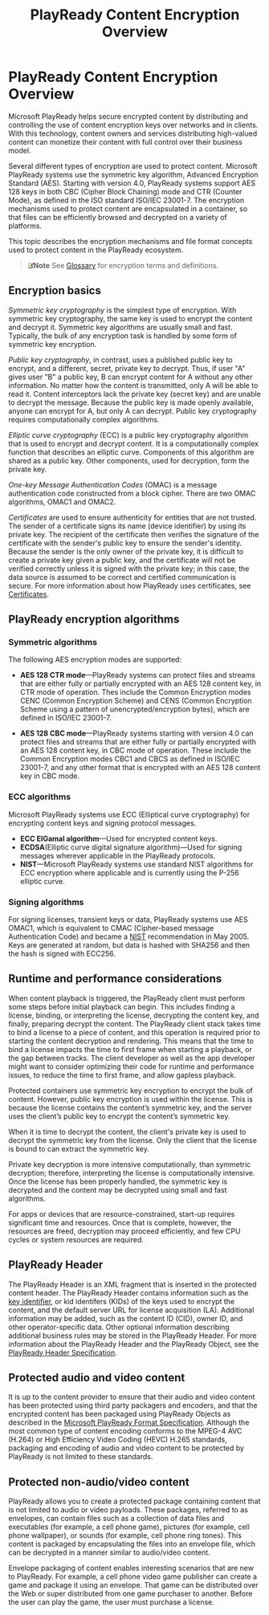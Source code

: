 ﻿---
author:
title: "PlayReady Content Encryption Overview"
description: ""
ms.assetid: "002abfe2-5478-33da-9fd9-6a1b28f24cdd"
keywords:  PlayReady content encryption overview,  PlayReady protects content
ms.author:
ms.topic: conceptual
ms.prod: playready
ms.technology: drm
---


# PlayReady Content Encryption Overview


Microsoft PlayReady helps secure encrypted content by distributing and controlling the use of content encryption keys over networks and in clients. With this technology, content owners and services distributing high-valued content can monetize their content with full control over their business model.

Several different types of encryption are used to protect content. Microsoft PlayReady systems use the symmetric key algorithm, Advanced Encryption Standard (AES). Starting with version 4.0, PlayReady systems support AES 128 keys in both CBC (Cipher Block Chaining) mode and CTR (Counter Mode), as defined in the ISO standard ISO/IEC 23001-7. The encryption mechanisms used to protect content are encapsulated in a container, so that files can be efficiently browsed and decrypted on a variety of platforms.

This topic describes the encryption mechanisms and file format concepts used to protect content in the PlayReady ecosystem.

> ![](../images/note.gif)**Note** See [Glossary](glossary.md) for encryption terms and definitions.

## Encryption basics


*Symmetric key cryptography* is the simplest type of encryption. With symmetric key cryptography, the same key is used to encrypt the content and decrypt it. Symmetric key algorithms are usually small and fast. Typically, the bulk of any encryption task is handled by some form of symmetric key encryption.


*Public key cryptography*, in contrast, uses a published public key to encrypt, and a different, secret, private key to decrypt. Thus, if user "A" gives user "B" a public key, B can encrypt content for A without any other information. No matter how the content is transmitted, only A will be able to read it. Content interceptors lack the private key (secret key) and are unable to decrypt the message. Because the public key is made openly available, anyone can encrypt for A, but only A can decrypt. Public key cryptography requires computationally complex algorithms.


*Elliptic curve cryptography* (ECC) is a public key cryptography algorithm that is used to encrypt and decrypt content. It is a computationally complex function that describes an elliptic curve. Components of this algorithm are shared as a public key. Other components, used for decryption, form the private key.


*One-key Message Authentication Codes* (OMAC) is a message authentication code constructed from a block cipher. There are two OMAC algorithms, OMAC1 and OMAC2.


*Certificates* are used to ensure authenticity for entities that are not trusted. The sender of a certificate signs its name (device identifier) by using its private key. The recipient of the certificate then verifies the signature of the certificate with the sender's public key to ensure the sender's identity. Because the sender is the only owner of the private key, it is difficult to create a private key given a public key, and the certificate will not be verified correctly unless it is signed with the private key; in this case, the data source is assumed to be correct and certified communication is secure. For more information about how PlayReady uses certificates, see [Certificates](certificates.md).



## PlayReady encryption algorithms



### Symmetric algorithms

The following AES encryption modes are supported:


  * **AES 128 CTR mode**&mdash;PlayReady systems can protect files and streams that are either fully or partially encrypted with an AES 128 content key, in CTR mode of operation. Thes include the Common Encryption modes CENC (Common Encryption Scheme) and CENS (Common Encryption Scheme using a pattern of unencrypted/encryption bytes), which are defined in ISO/IEC 23001-7.

  * **AES 128 CBC mode**&mdash;PlayReady systems starting with version 4.0 can protect files and streams that are either fully or partially encrypted with an AES 128 content key, in CBC mode of operation. These include the Common Encryption modes CBC1 and CBCS as defined in ISO/IEC 23001-7, and any other format that is encrypted with an AES 128 content key in CBC mode.




### ECC algorithms


Microsoft PlayReady systems use ECC (Elliptical curve cryptography) for encrypting content keys and signing protocol messages.

  * **ECC ElGamal algorithm**&mdash;Used for encrypted content keys.
  * **ECDSA**(Elliptic curve digital signature algorithm)&mdash;Used for signing messages wherever applicable in the PlayReady protocols.
  * **NIST**&mdash;Microsoft PlayReady systems use standard NIST algorithms for ECC encryption where applicable and is currently using the P-256 elliptic curve.




### Signing algorithms


For signing licenses, transient keys or data, PlayReady systems use AES OMAC1, which is equivalent to CMAC (Cipher-based message Authentication Code) and became a [NIST](http://csrc.nist.gov/publications/nistpubs/800-108/sp800-108.pdf) recommendation in May 2005. Keys are generated at random, but data is hashed with SHA256 and then the hash is signed with ECC256.




## Runtime and performance considerations


When content playback is triggered, the PlayReady client must perform some steps before initial playback can begin. This includes finding a license, binding, or interpreting the license, decrypting the content key, and finally, preparing decrypt the content. The PlayReady client stack takes time to bind a license to a piece of content, and this operation is required prior to starting the content decryption and rendering. This means that the time to bind a license impacts the time to first frame when starting a playback, or the gap between tracks. The client developer as well as the app developer might want to consider optimizing their code for runtime and performance issues, to reduce the time to first frame, and allow gapless playback.

Protected containers use symmetric key encryption to encrypt the bulk of content. However, public key encryption is used within the license. This is because the license contains the content’s symmetric key, and the server uses the client’s public key to encrypt the content’s symmetric key.

When it is time to decrypt the content, the client's private key is used to decrypt the symmetric key from the license. Only the client that the license is bound to can extract the symmetric key.

Private key decryption is more intensive computationally, than symmetric decryption; therefore, interpreting the license is computationally intensive. Once the license has been properly handled, the symmetric key is decrypted and the content may be decrypted using small and fast algorithms.

For apps or devices that are resource-constrained, start-up requires significant time and resources. Once that is complete, however, the resources are freed, decryption may proceed efficiently, and few CPU cycles or system resources are required.




## PlayReady Header


The PlayReady Header is an XML fragment that is inserted in the protected content header. The PlayReady Header contains information such as the [key identifier](keyandkeyidskids1.md), or kid identifers (KIDs) of the keys used to encrypt the content, and the default server URL for license acquisition (LA). Additional information may be added, such as the content ID (CID), owner ID, and other operator-specific data. Other optional information describing additional business rules may be stored in the PlayReady Header. For more information about the PlayReady Header and the PlayReady Object, see the [PlayReady Header Specification](https://www.microsoft.com/playready/documents/).




## Protected audio and video content


It is up to the content provider to ensure that their audio and video content has been protected using third party packagers and encoders, and that the encrypted content has been packaged using PlayReady Objects as described in the [Microsoft PlayReady Format Specification](microsoftplayreadyformatspecification.md). Although the most common type of content encoding conforms to the MPEG-4 AVC (H.264) or High Efficiency Video Coding (HEVC) H.265 standards, packaging and encoding of audio and video content to be protected by PlayReady is not limited to these standards.




## Protected non-audio/video content


PlayReady allows you to create a protected package containing content that is not limited to audio or video payloads. These packages, referred to as envelopes, can contain files such as a collection of data files and executables (for example, a cell phone game), pictures (for example, cell phone wallpaper), or sounds (for example, cell phone ring tones). This content is packaged by encapsulating the files into an envelope file, which can be decrypted in a manner similar to audio/video content.


Envelope packaging of content enables interesting scenarios that are new to PlayReady. For example, a cell phone video game publisher can create a game and package it using an envelope. That game can be distributed over the Web or super distributed from one game purchaser to another. Before the user can play the game, the user must purchase a license.
